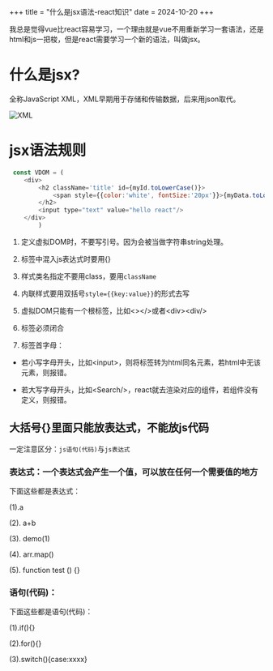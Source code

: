 +++
title = "什么是jsx语法-react知识"
date = 2024-10-20
+++

我总是觉得vue比react容易学习，一个理由就是vue不用重新学习一套语法，还是html和js一把梭，但是react需要学习一个新的语法，叫做jsx。

# 什么是jsx?

全称JavaScript XML，XML早期用于存储和传输数据，后来用json取代。

![XML](https://linxz-aliyun.oss-cn-shenzhen.aliyuncs.com/images/202410200749670.png)

# jsx语法规则

```JavaScript
 const VDOM = (
    <div>
        <h2 className='title' id={myId.toLowerCase()}>
            <span style={{color:'white', fontSize:'20px'}}>{myData.toLowerCase()}</span>
        </h2>
        <input type="text" value="hello react"/>
    </div>
        )
```

1. 定义虚拟DOM时，不要写引号。因为会被当做字符串string处理。

2. 标签中混入js表达式时要用{} 

3. 样式类名指定不要用class，要用`className` 

4. 内联样式要用双括号`style={{key:value}}`的形式去写 

5. 虚拟DOM只能有一个根标签，比如<></>或者\<div>\<div/> 

6. 标签必须闭合 

7. 标签首字母：

 - 若小写字母开头，比如\<input>，则将标签转为html同名元素，若html中无该元素，则报错。  

 - 若大写字母开头，比如\<Search/>，react就去渲染对应的组件，若组件没有定义，则报错。

 ## 大括号{}里面只能放表达式，不能放js代码

 一定注意区分：`js语句(代码)`与`js表达式`

 ### 表达式：一个表达式会产生一个值，可以放在任何一个需要值的地方

 下面这些都是表达式：

 (1).a

 (2). a+b

 (3). demo(1)

 (4). arr.map()

 (5). function test () {}

 ### 语句(代码)：

 下面这些都是语句(代码)：

 (1).if(){}

 (2).for(){}

 (3).switch(){case:xxxx}
